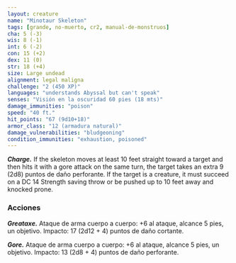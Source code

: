 ```yaml
---
layout: creature
name: "Minotaur Skeleton"
tags: [grande, no-muerto, cr2, manual-de-monstruos]
cha: 5 (-3)
wis: 8 (-1)
int: 6 (-2)
con: 15 (+2)
dex: 11 (0)
str: 18 (+4)
size: Large undead
alignment: legal maligna
challenge: "2 (450 XP)"
languages: "understands Abyssal but can't speak"
senses: "Visión en la oscuridad 60 pies (18 mts)"
damage_immunities: "poison"
speed: "40 ft."
hit_points: "67 (9d10+18)"
armor_class: "12 (armadura natural)"
damage_vulnerabilities: "bludgeoning"
condition_immunities: "exhaustion, poisoned"
---
```


***Charge.*** If the skeleton moves at least 10 feet straight toward a target and then hits it with a gore attack on the same turn, the target takes an extra 9 (2d8) puntos de daño perforante. If the target is a creature, it must succeed on a DC 14 Strength saving throw or be pushed up to 10 feet away and knocked prone.

### Acciones

***Greataxe.*** Ataque de arma cuerpo a cuerpo: +6 al ataque, alcance 5 pies, un objetivo. Impacto: 17 (2d12 + 4) puntos de daño cortante.

***Gore.*** Ataque de arma cuerpo a cuerpo: +6 al ataque, alcance 5 pies, un objetivo. Impacto: 13 (2d8 + 4) puntos de daño perforante.